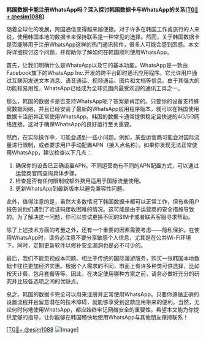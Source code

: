 **韩国数据卡能注册WhatsApp吗？深入探讨韩国数据卡与WhatsApp的关系[[TG💪+ @esim1088](https://t.me/s/esim1088)]**

随着全球化的发展，跨国通信变得越来越便捷。对于许多在韩国工作或旅行的人来说，使用韩国本地的数据卡来保持联系是一种常见的选择。然而，关于韩国数据卡是否能够用于注册WhatsApp这样的热门通讯软件，很多人可能会感到困惑。本文将详细探讨这个问题，并帮助你了解如何在韩国顺利使用WhatsApp。

首先，让我们明确什么是WhatsApp以及它的基本功能。WhatsApp是一款由Facebook旗下的WhatsApp Inc.开发的跨平台即时通讯应用程序。它允许用户通过互联网发送文本消息、语音通话、视频通话、图片和文档等信息。由于其强大的功能和易用性，WhatsApp已经成为全球范围内最受欢迎的通讯工具之一。

那么，韩国的数据卡是否支持WhatsApp呢？答案是肯定的。只要你的设备支持蜂窝数据网络，并且已经安装了最新的WhatsApp应用程序版本，就可以在韩国使用数据卡注册并正常使用WhatsApp。韩国的数据卡通常提供稳定且快速的4G/5G网络连接，这对于确保WhatsApp的良好运行至关重要。

然而，在实际操作中，可能会遇到一些小问题。例如，某些运营商可能会对国际流量进行限制，或者要求用户手动配置APN（接入点名称）。如果你发现无法正常使用WhatsApp，建议检查以下几点：

1. 确保你的设备已正确设置APN。不同运营商有不同的APN配置方式，可以通过运营商官网查询具体步骤。
2. 检查是否有任何限制或额外费用适用于国际流量使用。
3. 更新WhatsApp到最新版本以避免兼容性问题。

此外，值得注意的是，虽然大多数情况下韩国数据卡都可以正常工作，但有些用户报告说他们遇到了验证码接收困难的情况。这可能是由于运营商的安全措施导致的。为了解决这一问题，你可以尝试更换不同的SIM卡或者联系客服寻求帮助。

除了上述技术方面的考量之外，还有一个重要的因素需要考虑——隐私保护。在使用WhatsApp时，请务必注意不要分享敏感个人信息，尤其是在公共Wi-Fi环境下。同时，定期更新软件以修补安全漏洞也是必不可少的。

最后，我们不能忽视成本问题。相比于传统的国际漫游服务，购买一张韩国本地数据卡往往更加经济实惠。根据个人需求的不同，市面上有许多种类可供选择，比如按天计费、包月套餐等等。因此，在决定使用哪种方案之前，请务必做好充分的研究并比较各选项之间的优缺点。

总之，韩国的数据卡完全可以用来注册并正常使用WhatsApp。只要你遵循正确的设置流程并且留意潜在的技术障碍，就能够享受到这款应用带来的便利。当然，无论何时何地使用WhatsApp，都应始终牢记网络安全的重要性。希望本文能为你提供足够的指导，让你能够在韩国畅快地使用WhatsApp与其他朋友保持联系！

[[TG💪+ @esim1088](https://t.me/s/esim1088) ![Image](https://i.postimg.cc/4NQfJmqS/Snipaste-2025-05-13-00-14-12.png)]